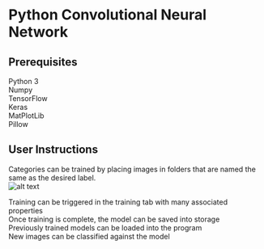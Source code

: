 # Python Convolutional Neural Network

## Prerequisites
Python 3<br />
Numpy<br />
TensorFlow<br />
Keras<br />
MatPlotLib<br />
Pillow <br />

## User Instructions
Categories can be trained by placing images in folders that are named the same as the desired label.<br />
![alt text](https://gdurl.com//Pjl7 "Logo Title Text 1")

Training can be triggered in the training tab with many associated properties <br />
Once training is complete, the model can be saved into storage<br />
Previously trained models can be loaded into the program <br />
New images can be classified against the model<br />


